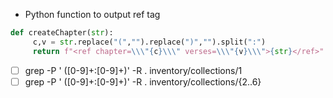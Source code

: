 - Python function to output ref tag
```py
def createChapter(str):
     c,v = str.replace("(","").replace(")","").split(":")
     return f"<ref chapter=\\\"{c}\\\" verses=\\\"{v}\\\">{str}</ref>"

```


- [ ] grep -P  ' ([0-9]+:[0-9]+)' -R . inventory/collections/1
- [ ] grep -P  ' ([0-9]+:[0-9]+)' -R . inventory/collections/{2..6}
